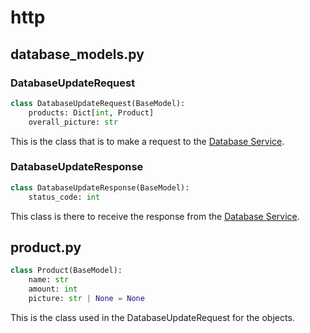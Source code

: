# http
## database_models.py
### DatabaseUpdateRequest
```python
class DatabaseUpdateRequest(BaseModel):
    products: Dict[int, Product]
    overall_picture: str
```
This is the class that is to make a request to the [Database Service](../../../../database_service/Readme.md).

### DatabaseUpdateResponse
```python
class DatabaseUpdateResponse(BaseModel):
    status_code: int
```
This class is there to receive the response from the [Database Service](../../../../database_service/Readme.md).
## product.py
```python
class Product(BaseModel):
    name: str
    amount: int
    picture: str | None = None
```
This is the class used in the DatabaseUpdateRequest for the objects.
